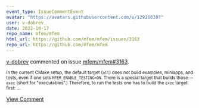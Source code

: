 ```yaml
---
event_type: IssueCommentEvent
avatar: "https://avatars.githubusercontent.com/u/12926030?"
user: v-dobrev
date: 2022-10-17
repo_name: mfem/mfem
html_url: https://github.com/mfem/mfem/issues/3163
repo_url: https://github.com/mfem/mfem
---
```


<a href='https://github.com/v-dobrev' target='_blank'>v-dobrev</a> commented on issue <a href='https://github.com/mfem/mfem/issues/3163' target='_blank'>mfem/mfem#3163</a>.

<small>In the current CMake setup, the default target (`all`) does not build examples, miniapps, and tests, even if one sets `MFEM_ENABLE_TESTING=ON`. There is a special target that builds those -- `exec` (short for "executables".) Therefore, to run the tests one has to build the `exec` target first:...</small>

<a href='https://github.com/mfem/mfem/issues/3163' target='_blank'>View Comment</a>